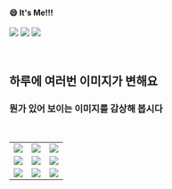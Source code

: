 <!--
#### 📫 How to reach me?
<a href="mailto:thquddnr123@gmail.com">
    <img 
        src="https://img.shields.io/badge/Gmail-d14836?style=flat-square&logo=Gmail&logoColor=white&link=mailto:thquddnr123@gmail.com"
        style="height : auto; margin-left : 60px; margin-right : 60px;"/>
</a>
-->
#### 😄 It's Me!!!

<a href="https://cybecho.notion.site/SBU-s-Archives-854ccd3338c2456a867956f26143998a" target="_blank"><img src="https://img.shields.io/badge/Portfolio-303030?style=for-the-badge&logo=Notion&logoColor=white"/></a>
<a href="https://www.instagram.com/junk_warrior_vintage/" target="_blank"><img src="https://img.shields.io/badge/@junk_warrir_vintage-E4405F?style=for-the-badge&logo=Instagram&logoColor=white"/></a>
<a href="https://www.behance.net/thquddnr125654" target="_blank"><img src="https://img.shields.io/badge/Behance-1769FF?style=for-the-badge&logo=Behance&logoColor=white"/></a>

</br>

## 하루에 여러번 이미지가 변해요
### 뭔가 있어 보이는 이미지를 감상해 봅시다

<!--
마크업 바로보기 사이트
https://dillinger.io/ 
-->
  <br/> <table>
<tr>
<td><a href='https://img.theqoo.net/img/rjIus.jpg'><img src='https://www.random-art.org/img/large/437284.jpg'></a></td>
<td><a href='https://longdogechallenge.com/'><img src='https://www.random-art.org/img/large/437192.jpg'></a></td>
<td><a href='https://binarypiano.com/'><img src='https://www.random-art.org/img/large/437290.jpg'></a></td>
</tr>
<tr>
<td><a href='https://kimjongillookingatthings.tumblr.com/'><img src='https://www.random-art.org/img/large/437293.jpg'></a></td>
<td><a href='https://name.ho9.me/'><img src='https://www.random-art.org/img/large/437276.jpg'></a></td>
<td><a href='https://www.cameronsworld.net'><img src='https://www.random-art.org/img/large/437248.jpg'></a></td>
</tr>
<tr>
<td><a href='http://www.omglasergunspewpewpew.com/'><img src='https://www.random-art.org/img/large/437266.jpg'></a></td>
<td><a href='https://pointerpointer.com/'><img src='https://www.random-art.org/img/large/437308.jpg'></a></td>
<td><a href='https://www.omfgdogs.com/#'><img src='https://www.random-art.org/img/large/437256.jpg'></a></td>
</tr>
</table>
